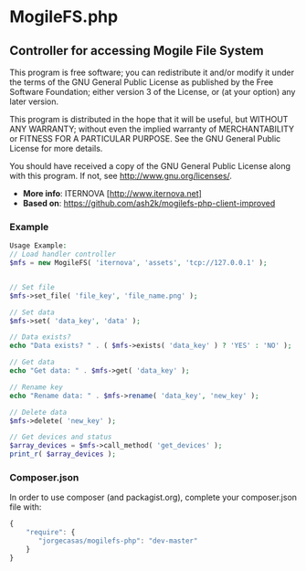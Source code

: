 # MogileFS.php
## Controller for accessing Mogile File System

This program is free software; you can redistribute it and/or modify
it under the terms of the GNU General Public License as published by
the Free Software Foundation; either version 3 of the License, or
(at your option) any later version.

This program is distributed in the hope that it will be useful,
but WITHOUT ANY WARRANTY; without even the implied warranty of
MERCHANTABILITY or FITNESS FOR A PARTICULAR PURPOSE.  See the
GNU General Public License for more details.

You should have received a copy of the GNU General Public License
along with this program.  If not, see <http://www.gnu.org/licenses/>.

* **More info**: ITERNOVA [http://www.iternova.net]
* **Based on**: https://github.com/ash2k/mogilefs-php-client-improved


### Example 

```php
Usage Example:
// Load handler controller
$mfs = new MogileFS( 'iternova', 'assets', 'tcp://127.0.0.1' );


// Set file
$mfs->set_file( 'file_key', 'file_name.png' );

// Set data
$mfs->set( 'data_key', 'data' );

// Data exists?
echo "Data exists? " . ( $mfs->exists( 'data_key' ) ? 'YES' : 'NO' );

// Get data
echo "Get data: " . $mfs->get( 'data_key' );

// Rename key
echo "Rename data: " . $mfs->rename( 'data_key', 'new_key' );

// Delete data
$mfs->delete( 'new_key' );

// Get devices and status
$array_devices = $mfs->call_method( 'get_devices' );
print_r( $array_devices );
```

### Composer.json

In order to use composer (and packagist.org), complete your composer.json file with:

```js
{
    "require": {
       "jorgecasas/mogilefs-php": "dev-master"
    }
}
```

